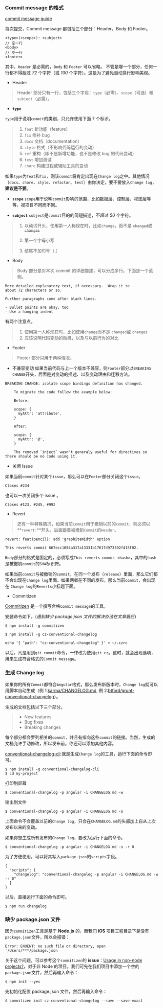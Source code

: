 
### Commit message 的格式
[commit message guide](https://github.com/RomuloOliveira/commit-messages-guide/blob/master/README_zh-CN.md)  

每次提交，Commit message 都包括三个部分：Header，Body 和 Footer。
```
<type>(<scope>): <subject>
// 空一行
<body>
// 空一行
<footer>
```

其中，`Header` 是必需的，`Body` 和 `Footer` 可以省略。
不管是哪一个部分，任何一行都不得超过 _72_ 个字符（或 _100_ 个字符）。这是为了避免自动换行影响美观。

- Header
> Header 部分只有一行，包括三个字段：`type`（必需）、`scope`（可选）和`subject`（必需）。

*   **`type`**

`type`用于说明`commit`的类别，只允许使用下面 7 个标识。

> 1.  `feat` 新功能（feature）
> 2.  `fix` 修补 bug
> 3.  `docs` 文档（documentation）
> 4.  `style` 格式（不影响代码运行的变动）
> 5.  `ref` 重构（即不是新增功能，也不是修改 bug 的代码变动）
> 6.  `test` 增加测试
> 7.  `chore` 构建过程或辅助工具的变动

如果`type`为`feat`和`fix`，则该`commit`将肯定出现在`Change log`之中。其他情况（`docs`、`chore`、`style`、`refactor`、`test`）由你决定，要不要放入`Change log`，**建议是不要**。

*   **`scope`** `scope`用于说明`commit`影响的范围，比如数据层、控制层、视图层等等，视项目不同而不同。

*   **`subject`** `subject`是`commit`目的的简短描述，不超过 _50_ 个字符。

> 1.  以动词开头，使用第一人称现在时，比如`change`，而不是 ~~`changed`~~或 ~~`changes`~~
>
>
> 2.  第一个字母小写
>
>
> 3.  结尾不加句号（.）

- Body
> Body 部分是对本次 commit 的详细描述，可以分成多行。下面是一个范例。

```
More detailed explanatory text, if necessary.  Wrap it to
about 72 characters or so.

Further paragraphs come after blank lines.

- Bullet points are okay, too
- Use a hanging indent
```

有两个注意点。

> 1.  使用第一人称现在时，比如使用`change`而不是 ~~`changed`~~或 ~~`changes`~~
> 2.  应该说明代码变动的动机，以及与以前行为的对比

- Footer
> Footer 部分只用于两种情况。

*   不兼容变动
    如果当前代码与上一个版本不兼容，则`Footer`部分以`BREAKING CHANGE`开头，后面是对变动的描述、以及变动理由和迁移方法。

```
BREAKING CHANGE: isolate scope bindings definition has changed.

    To migrate the code follow the example below:

    Before:

    scope: {
      myAttr: 'attribute',
    }

    After:

    scope: {
      myAttr: '@',
    }

    The removed `inject` wasn't generaly useful for directives so there should be no code using it.
```

*   关闭 Issue

如果当前`commit`针对某个`issue`，那么可以在`Footer`部分关闭这个`issue`。

```
Closes #234
```

也可以一次关闭多个 issue 。

```
Closes #123, #245, #992
```

- Revert
> 还有一种特殊情况，如果当前`commit`用于撤销以前的`commit`，则必须以**`revert:`**开头，后面跟着被撤销`Commit`的`Header`。

```
revert: feat(pencil): add 'graphiteWidth' option

This reverts commit 667ecc1654a317a13331b17617d973392f415f02.
```

`Body`部分的格式是固定的，必须写成`This reverts commit <hash>`，其中的`hash`是被撤销`commit`的`SHA`标识符。

如果当前`commit`与被撤销的`commit`，在同一个发布（`release`）里面，那么它们都不会出现在`Change log`里面。如果两者在不同的发布，那么当前`commit`，会出现在 `Change log`的`Reverts`小标题下面。

- Commitizen

[Commitizen](https://link.jianshu.com?t=https://github.com/commitizen/cz-cli) 是一个撰写合格`Commit message`的工具。

安装命令如下。(_遇到缺少 package.json 文件的解决办法在文章最后_)

```
$ npm install -g commitizen
```

```
$ npm install -g cz-conventional-changelog
```

```
echo '{ "path": "cz-conventional-changelog" }' > ~/.czrc
```

以后，凡是用到`git commit`命令，一律改为使用`git cz`。这时，就会出现选项，用来生成符合格式的`Commit message`。

### 生成 Change log
如果你的所有`Commit`都符合`Angular`格式，那么发布新版本时，`Change log`就可以用脚本自动生成（例 1:[karma/CHANGELOG.md](https://link.jianshu.com?t=https://github.com/karma-runner/karma/blob/master/CHANGELOG.md), 例 2:[btford/grunt-conventional-changelog](https://link.jianshu.com?t=https://github.com/btford/grunt-conventional-changelog/blob/master/CHANGELOG.md)）。

生成的文档包括以下三个部分。

> *   New features
> *   Bug fixes
> *   Breaking changes

每个部分都会罗列相关的`commit`，并且有指向这些`commit`的链接。当然，生成的文档允许手动修改，所以发布前，你还可以添加其他内容。

[conventional-changelog-cli](https://link.jianshu.com?t=https://github.com/conventional-changelog-archived-repos/conventional-changelog-cli) 就是生成`Change log`的工具，运行下面的命令即可。

```
$ npm install -g conventional-changelog-cli
$ cd my-project
```

打印到屏幕

```
$ conventional-changelog -p angular -i CHANGELOG.md -w
```

输出到文件

```
$ conventional-changelog -p angular -i CHANGELOG.md -s
```

上面命令不会覆盖以前的`Change log`，只会在`CHANGELOG.md`的头部加上自从上次发布以来的变动。

如果你想生成所有发布的`Change log`，要改为运行下面的命令。

```
$ conventional-changelog -p angular -i CHANGELOG.md -s -r 0
```

为了方便使用，可以将其写入`package.json`的`scripts`字段。

```
{
  "scripts": {
    "changelog": "conventional-changelog -p angular -i CHANGELOG.md -w -r 0"
  }
}
```

以后，直接运行下面的命令即可。

```
$ npm run changelog
```

### 缺少 package.json 文件

因为`commitizen`工具是基于 **Node.js** 的，而我们 **iOS** 项目工程目录下是没有`package.json`文件，所以会报错：

```
Error: ENOENT: no such file or directory, open '/Users/***/package.json
```

关于这个问题，可以参考这个`commitizen`的 **issue**：[Usage in non-node projects?](https://link.jianshu.com?t=https://github.com/commitizen/cz-cli/issues/102)，对于非 Node 的项目，我们可先在我们项目中添加一个空的`package.json`文件，然后再输入命令：

```
$ npm init --yes
```

先初始化配置 package.json 文件，然后再输入命令：

```
$ commitizen init cz-conventional-changelog --save --save-exact
```
